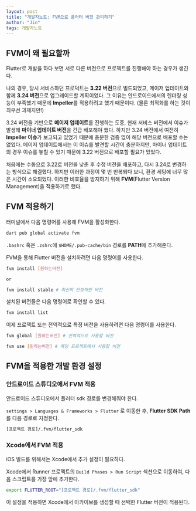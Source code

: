 ```yaml
---
layout: post
title: "개발자노트: FVM으로 플러터 버전 관리하기"
author: "Jin"
tags: 개발자노트
---
```


## FVM이 왜 필요할까

Flutter로 개발을 하다 보면 서로 다른 버전으로 프로젝트를 진행해야 하는 경우가 생긴다.

나의 경우, 당시 서비스하던 프로덕트는 **3.22 버전**으로 빌드되었고, 메이저 업데이트와 함께 **3.24 버전**으로 업그레이드할 계획이었다. 그 이유는 안드로이드에서의 렌더링 성능이 부족했기 때문에 **Impeller**를 적용하려고 했기 때문이다. (물론 최적화를 하는 것이 최우선 과제지만!)

3.24 버전을 기반으로 **메이저 업데이트**를 진행하는 도중, 현재 서비스 버전에서 이슈가 발생해 **마이너 업데이트 버전**을 긴급 배포해야 했다. 하지만 3.24 버전에서 여전히 **Impeller 이슈**가 보고되고 있었기 때문에 충분한 검증 없이 해당 버전으로 배포할 수는 없었다. 메이저 업데이트에서는 이 이슈를 발견할 시간이 충분하지만, 마이너 업데이트의 경우 이슈를 놓칠 수 있기 때문에 3.22 버전으로 배포할 필요가 있었다.

처음에는 수동으로 3.22로 버전을 낮춘 후 수정 버전을 배포하고, 다시 3.24로 변경하는 방식으로 해결했다. 하지만 이러한 과정이 몇 번 반복되다 보니, 환경 세팅에 너무 많은 시간이 소요되었다. 이러한 비효율을 방지하기 위해 **FVM**(Flutter Version Management)을 적용하기로 했다.

## FVM 적용하기

터미널에서 다음 명령어를 사용해 FVM을 활성화한다.


```bash
dart pub global activate fvm
```

`.bashrc` 혹은 `.zshrc`에  `$HOME/.pub-cache/bin` 경로를 **PATH**에 추가해준다.

FVM을 통해 Flutter 버전을 설치하려면 다음 명령어를 사용한다.

```bash
fvm install [원하는버전]

or

fvm install stable # 최신의 안정적인 버전
```

설치된 버전들은 다음 명령어로 확인할 수 있다.

```bash
fvm install list
```

이제 프로젝트 또는 전역적으로 특정 버전을 사용하려면 다음 명령어를 사용한다.

```bash
fvm global [원하는버전] # 전역적으로 사용할 버전

fvm use [원하는버전] # 해당 프로젝트에서 사용할 버전
```

## FVM을 적용한 개발 환경 설정

### 안드로이드 스튜디오에서 FVM 적용


안드로이드 스튜디오에서 플러터 sdk 경로를 변경해줘야 한다.

`settings > Languages & Frameworks > Flutter` 로 이동한 후, **Flutter SDK Path**를 다음 경로로 지정한다.

```bash
[프로젝트 경로]/.fvm/flutter_sdk
```

### Xcode에서 FVM 적용

iOS 빌드를 위해서는 Xcode에서 추가 설정이 필요하다.

Xcode에서 Runner 프로젝트의 `Build Phases > Run Script` 섹션으로 이동하여, 다음 스크립트를 가장 앞에 추가한다.

```bash
export FLUTTER_ROOT="[프로젝트 경로]/.fvm/flutter_sdk"
```

이 설정을 적용하면 Xcode에서 아카이브를 생성할 때 선택한 Flutter 버전이 적용된다.